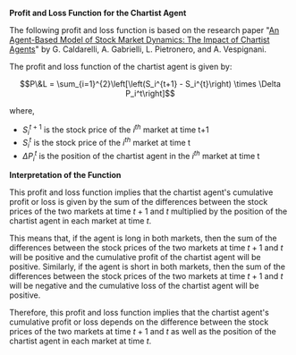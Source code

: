 

**Profit and Loss Function for the Chartist Agent**

The following profit and loss function is based on the research paper "[An Agent-Based Model of Stock Market Dynamics: The Impact of Chartist Agents](https://link.springer.com/article/10.1023/A:1014575800878)" by G. Caldarelli, A. Gabrielli, L. Pietronero, and A. Vespignani.

The profit and loss function of the chartist agent is given by:

$$P\&L = \sum_{i=1}^{2}\left[\left(S_i^{t+1} - S_i^{t}\right) \times \Delta P_i^t\right]$$

where,

- $S_i^{t+1}$ is the stock price of the $i^{th}$ market at time t+1 
- $S_i^{t}$ is the stock price of the $i^{th}$ market at time t
- $\Delta P_i^t$ is the position of the chartist agent in the $i^{th}$ market at time t 

**Interpretation of the Function**

This profit and loss function implies that the chartist agent's cumulative profit or loss is given by the sum of the differences between the stock prices of the two markets at time $t+1$ and $t$ multiplied by the position of the chartist agent in each market at time $t$. 

This means that, if the agent is long in both markets, then the sum of the differences between the stock prices of the two markets at time $t+1$ and $t$ will be positive and the cumulative profit of the chartist agent will be positive. Similarly, if the agent is short in both markets, then the sum of the differences between the stock prices of the two markets at time $t+1$ and $t$ will be negative and the cumulative loss of the chartist agent will be positive. 

Therefore, this profit and loss function implies that the chartist agent's cumulative profit or loss depends on the difference between the stock prices of the two markets at time $t+1$ and $t$ as well as the position of the chartist agent in each market at time $t$.